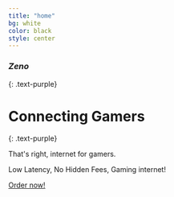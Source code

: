 ```yaml
---
title: "home"
bg: white
color: black
style: center
---
```


### *Zeno*
{: .text-purple}

<span class="fa-stack subtlecircle" style="font-size:100px; background:rgba(255,166,0,0.1)">
  <i class="fa fa-circle fa-stack-2x text-white"></i>
  <i class="fa fa-share-alt-square fa-stack-1x text-blue"></i>
</span>

# Connecting Gamers
{: .text-purple}


That's right, internet for gamers.

Low Latency, No Hidden Fees, Gaming internet!

<span id="forkongithub">
  <a href="https://shop.zeno.io/cart.php" class="bg-blue">
    Order now!
  </a>
</span>
